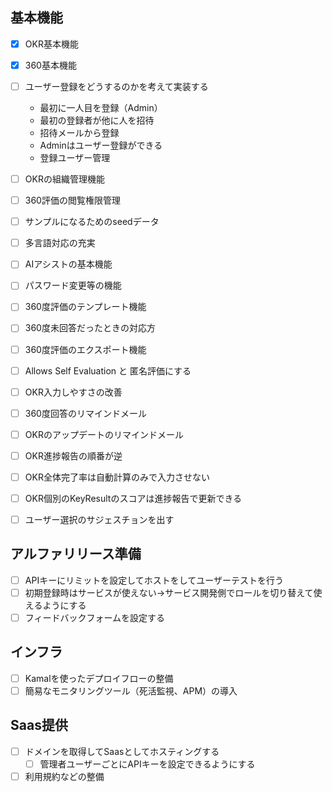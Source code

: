## 基本機能
- [x] OKR基本機能
- [x] 360基本機能
- [ ] ユーザー登録をどうするのかを考えて実装する
    - 最初に一人目を登録（Admin）
    - 最初の登録者が他に人を招待
    - 招待メールから登録
    - Adminはユーザー登録ができる
    - 登録ユーザー管理
- [ ] OKRの組織管理機能
- [ ] 360評価の閲覧権限管理
- [ ] サンプルになるためのseedデータ
- [ ] 多言語対応の充実
- [ ] AIアシストの基本機能
- [ ] パスワード変更等の機能
- [ ] 360度評価のテンプレート機能
- [ ] 360度未回答だったときの対応方
- [ ] 360度評価のエクスポート機能
- [ ] Allows Self Evaluation と 匿名評価にする
- [ ] OKR入力しやすさの改善
- [ ] 360度回答のリマインドメール
- [ ] OKRのアップデートのリマインドメール
- [ ] OKR進捗報告の順番が逆
- [ ] OKR全体完了率は自動計算のみで入力させない
- [ ] OKR個別のKeyResultのスコアは進捗報告で更新できる
- [ ] ユーザー選択のサジェスチョンを出す


## アルファリリース準備
- [ ] APIキーにリミットを設定してホストをしてユーザーテストを行う
- [ ] 初期登録時はサービスが使えない→サービス開発側でロールを切り替えて使えるようにする
- [ ] フィードバックフォームを設定する

## インフラ
- [ ] Kamalを使ったデプロイフローの整備
- [ ] 簡易なモニタリングツール（死活監視、APM）の導入

## Saas提供
- [ ] ドメインを取得してSaasとしてホスティングする
    - [ ] 管理者ユーザーごとにAPIキーを設定できるようにする
- [ ] 利用規約などの整備
